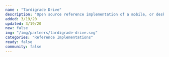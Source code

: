 ```yaml
---
name : "Tardigrade Drive"
description: "Open source reference implementation of a mobile, or desktop app for storing photos and videos in the decentralized cloud"
added: 3/19/20
updated: 3/19/20
new: false
img: "/img/partners/tardigrade-drive.svg"
categories: "Reference Implementations"
ready: false
community: false
---
```

